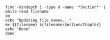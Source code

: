 
	find -mindepth 1 -type d -name '*Section*' | 
	while read filename
	do
	echo "Updating file names..."
   	mv ${filename} ${filename/Section/Chapter}
   	echo "Done"
	done
